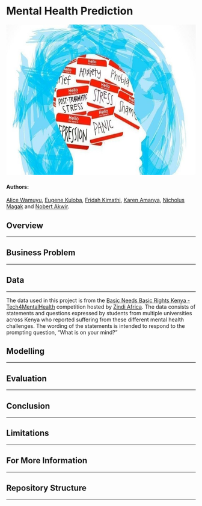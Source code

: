# **Mental Health Prediction**

<img src="Images\mentalhealth.jpg" alt="Mental Health image" width="750" height="400">

#### **Authors**: 
[Alice Wamuyu](alice.wamuyu@student.moringaschool.com),
[Eugene Kuloba](eugene.kuloba@student.moringaschool.com),
[Fridah Kimathi](mailto:fridahnkirotekimathi@gmail.com),
[Karen Amanya](karen.amanya@student.moringaschool.com),
[Nicholus Magak](nicholus.magak@student.moringaschool.com) and
[Nobert Akwir](nobert.akwir@student.moringaschool.com).

## Overview
****

## Business Problem
***

## Data
***

The data used in this project is from the <a href="https://zindi.africa/competitions/basic-needs-basic-rights-kenya-tech4mentalhealth/data">  Basic Needs Basic Rights Kenya - Tech4MentalHealth</a> competition hosted by <a href="https://zindi.africa/"> Zindi Africa</a>. The data consists of statements and questions expressed by students from multiple universities across Kenya who reported suffering from these different mental health challenges. The wording of the statements is intended to respond to the prompting question, “What is on your mind?”

## Modelling
***

## Evaluation
***

## Conclusion
***

## Limitations
***

## For More Information
***


## Repository Structure
***